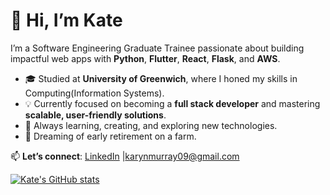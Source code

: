 # 👋 Hi, I’m Kate

I’m a Software Engineering Graduate Trainee passionate about building impactful web apps with **Python**, **Flutter**, **React**, **Flask**, and **AWS**.

- 🎓 Studied at **University of Greenwich**, where I honed my skills in Computing(Information Systems).  
- 💡 Currently focused on becoming a **full stack developer** and mastering **scalable, user-friendly solutions**.  
- 🌱 Always learning, creating, and exploring new technologies.  
- 🐓 Dreaming of early retirement on a farm.  

📫 **Let’s connect**: [LinkedIn](https://www.linkedin.com/in/kate-karyn-murray/) |karynmurray09@gmail.com

[![Kate's GitHub stats](https://github-readme-stats.vercel.app/api?username=kkate09&show_icons-true&theme=radical)](https://github.com/kkate09/github-readme-stats)
